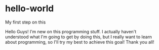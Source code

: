 # hello-world
My first step on this

Hello Guys! I'm new on this programming stuff. I actually haven't understood what I'm going to get by doing this, but I really want to learn about programming, so I'll try my best to achieve this goal! Thank you all!
